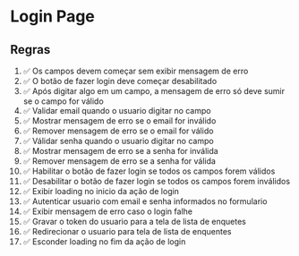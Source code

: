 # Login Page

## Regras
1.  ✅ Os campos devem começar sem exibir mensagem de erro
2.  ✅ O botão de fazer login deve começar desabilitado
3.  ✅ Após digitar algo em um campo, a mensagem de erro só deve sumir se o campo for válido
4.  ✅ Validar email quando o usuario digitar no campo
5.  ✅ Mostrar mensagem de erro se o email for inválido 
6.  ✅ Remover mensagem de erro se o email for válido 
7.  ✅ Válidar senha quando o usuario digitar no campo
8.  ✅ Mostrar mensagem de erro se a senha for inválida
9.  ✅ Remover mensagem de erro se a senha for válida
10. ✅ Habilitar o botão de fazer login se todos os campos forem válidos
11. ✅ Desabilitar o botão de fazer login se todos os campos forem inválidos
12. ✅ Exibir loading no inicio da ação de login
13. ✅ Autenticar usuario com email e senha informados no formulario
14. ✅ Exibir mensagem  de erro caso o login falhe
15. ✅ Gravar o token do usuario para a tela de lista de enquetes
16. ✅ Redirecionar o usuario para tela de lista de enquentes
17. ✅ Esconder loading no fim da ação de login 